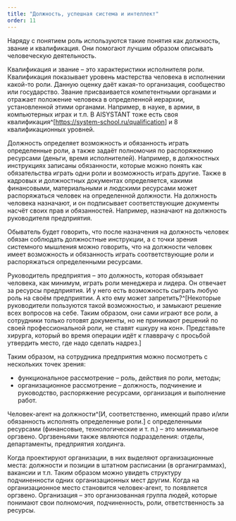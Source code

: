 ```yaml
---
title: "Должность, успешная система и интеллект"
order: 11
---
```




Наряду с понятием роль используются такие понятия как должность, звание и квалификация. Они помогают лучшим образом описывать человеческую деятельность.

Квалификация и звание – это характеристики исполнителя роли. Квалификация показывает уровень мастерства человека в исполнении какой-то роли. Данную оценку даёт какая-то организация, сообщество или государство. Звание присваивается компетентными органами и отражает положение человека в определенной иерархии, установленной этими органами. Например, в науке, в армии, в компьютерных играх и т.п. В AISYSTANT тоже есть своя квалификация^[<https://system-school.ru/qualification>] и 8 квалификационных уровней.

Должность определяет возможность и обязанность играть определенные роли, а также задаёт полномочия по распоряжению ресурсами (деньги, время исполнителей). Например, в должностных инструкциях записаны обязанности, которые можно понять как обязательства играть одни роли и возможность играть другие. Также в кадровых и должностных документах определяется, какими финансовыми, материальными и людскими ресурсами может распоряжаться человек на определенной должности. На должность человека назначают, и он подписывает соответствующие документы насчёт своих прав и обязанностей. Например, назначают на должность руководителя предприятия.

Обыватель будет говорить, что после назначения на должность человек обязан соблюдать должностные инструкции, а с точки зрения системного мышления можно говорить, что на должности человек имеет возможность и обязанность играть соответствующие роли и распоряжаться определенными ресурсами.

Руководитель предприятия – это должность, которая обязывает человека, как минимум, играть роли менеджера и лидера. Он отвечает за ресурсы предприятия. И у него есть возможность сыграть любую роль на своём предприятии. А кто ему может запретить?^[Некоторые руководители пользуются такой возможностью, и замыкают решение всех вопросов на себе. Таким образом, они сами играют все роли, а сотрудники только готовят документы, но не принимают решений по своей профессиональной роли, не ставят «шкуру на кон». Представьте хирурга, который во время операции идёт к главврачу с просьбой утвердить место, где надо сделать надрез.]

Таким образом, на сотрудника предприятия можно посмотреть с нескольких точек зрения:

* функциональное рассмотрение – роль, действия по роли, методы;
* организационное рассмотрение – должность, подчинение и руководство, распоряжение ресурсами, организация и выполнение работ.

Человек-агент на должности^[И, соответственно, имеющий право и/или обязанность исполнять определенные роли.] с определенными ресурсами (финансовые, технологические и т. п.) – это минимальное оргзвено. Оргзвеньями также являются подразделения: отделы, департаменты, предприятия холдинга.

Когда проектируют организации, в них выделяют организационные места: должности и позиции в штатном расписании (в органиграммах), вакансии и т.п. Таким образом можно увидеть структуру подчиненности одних организационных мест другим. Когда на организационное место становится человек-агент, то появляется оргзвено. Организация – это организованная группа людей, которые понимают свои полномочия, подчиненность, роли, ответственность за ресурсы.

